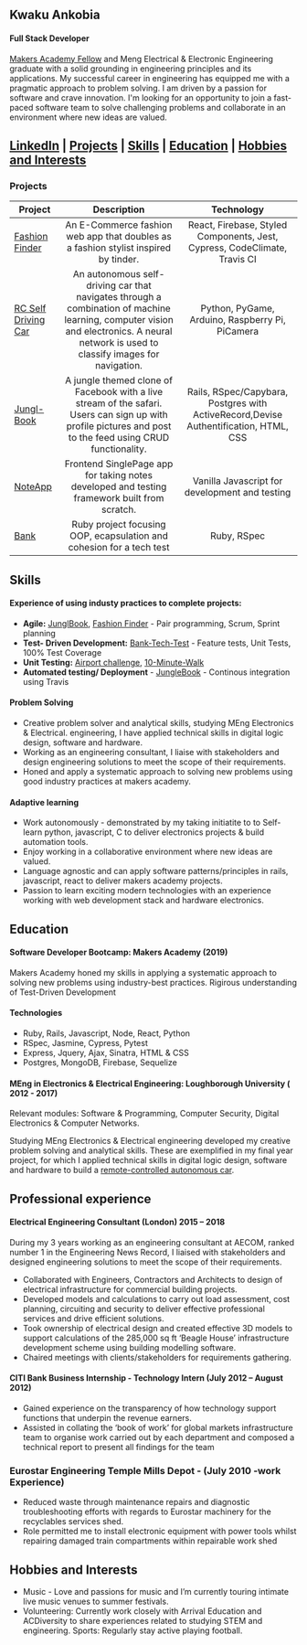 ## Kwaku Ankobia

#### Full Stack Developer

[Makers Academy Fellow](https://makers.tech/fellowship/) and Meng Electrical & Electronic Engineering graduate with a solid grounding in engineering principles and its applications. My successful career in engineering has equipped me with a pragmatic approach to problem solving. I am driven by a passion for software and crave innovation. I'm looking for an opportunity to join a fast-paced software team to solve challenging problems and collaborate in an environment where new ideas are valued.

[LinkedIn](https://www.linkedin.com/in/kwaku-ankobia-1a51b656/) | [Projects](#projects) | [Skills](#Skills) | [Education](#education) | [Hobbies and Interests](#hobbies-and-interests)
---

### Projects

| Project     | Description | Technology |
|-------------|:-------------:|:------------:|
|[Fashion Finder](https://github.com/k-ankobia/fashion-finder)| An E-Commerce fashion web app that doubles as a fashion stylist inspired by tinder. | React, Firebase, Styled Components, Jest, Cypress, CodeClimate, Travis CI|
|[RC Self Driving Car](https://github.com/k-ankobia/RC-Self-Driving-Car)| An autonomous self-driving car that navigates through a combination of machine learning, computer vision and electronics. A neural network is used to classify images for navigation. | Python, PyGame, Arduino, Raspberry Pi, PiCamera |
|[Jungl-Book](https://github.com/k-ankobia/Acebook-Simian-Sinister) | A jungle themed clone of Facebook with a live stream of the safari. Users can sign up with profile pictures and post to the feed using CRUD functionality. | Rails, RSpec/Capybara, Postgres with ActiveRecord,Devise Authentification, HTML, CSS |
|[NoteApp](https://github.com/k-ankobia/Notes_App) | Frontend SinglePage app for taking notes developed and testing framework built from scratch. | Vanilla Javascript for development and testing|
|[Bank](https://github.com/k-ankobia/Bank_tech_test_) | Ruby project focusing OOP, ecapsulation and cohesion for a tech test | Ruby, RSpec |

## Skills

#### Experience of using industy practices to complete projects: 


- **Agile:** [JunglBook](https://github.com/k-ankobia/Acebook-Simian-Sinister), [Fashion Finder](https://github.com/k-ankobia/fashion-finder) - Pair programming, Scrum, Sprint planning 
- **Test- Driven Development:** [Bank-Tech-Test](https://github.com/k-ankobia/Bank_tech_test_) - Feature tests, Unit Tests, 100% Test Coverage
- **Unit Testing:** [Airport challenge](https://github.com/k-ankobia/Airport_challenge_portfolio), [10-Minute-Walk](https://github.com/k-ankobia/10MinuteWalk/blob/master/README.md) 
- **Automated testing/ Deployment**  - [JungleBook](https://github.com/k-ankobia/Acebook-Simian-Sinister) - Continous integration using Travis

#### Problem Solving 
- Creative problem solver and analytical skills, studying MEng Electronics & Electrical. engineering, I have applied technical skills in digital logic design, software and hardware. 
- Working as an engineering consultant, I liaise with stakeholders and design engineering solutions to meet the scope of their requirements. 
- Honed and apply a systematic approach to solving new problems using good industry practices at makers academy. 


#### Adaptive learning
- Work autonomously - demonstrated by my taking initiatite to to Self-learn python, javascript, C to deliver electronics projects & build automation tools. 
- Enjoy working in a collaborative environment where new ideas are valued.
- Language agnostic and can apply software patterns/principles in rails, javascript, react to deliver makers academy projects. 
- Passion to learn exciting modern technologies with an experience working with web development stack and hardware electronics. 

## Education 

#### Software Developer Bootcamp: Makers Academy (2019)

Makers Academy honed my skills in applying a systematic approach to solving new problems using industry-best practices.
Rigirous understanding of Test-Driven Development

#### Technologies

- Ruby, Rails, Javascript, Node, React, Python
- RSpec, Jasmine, Cypress, Pytest
- Express, Jquery, Ajax, Sinatra, HTML & CSS
- Postgres, MongoDB, Firebase, Sequelize 


#### MEng in Electronics & Electrical Engineering: Loughborough University ( 2012 - 2017) 
Relevant modules: Software & Programming, Computer Security, Digital Electronics & Computer Networks.

Studying MEng Electronics & Electrical engineering developed my creative problem solving and analytical skills. These are exemplified in my final year project, for which I applied technical skills in digital logic design, software and hardware to build a [remote-controlled autonomous car](https://github.com/k-ankobia/RC-Self-Driving-Car).




## Professional experience

#### Electrical Engineering Consultant (London) 2015 – 2018
During my 3 years working as an engineering consultant at AECOM, ranked number 1 in the Engineering News Record, I liaised with stakeholders and designed engineering solutions to meet the scope of their requirements.

- Collaborated with Engineers, Contractors and Architects to design of electrical infrastructure for commercial building projects.
- Developed models and calculations to carry out load assessment, cost planning, circuiting and security to deliver effective professional services and drive efficient solutions.
- Took ownership of electrical design and created effective 3D models to support calculations of the 285,000 sq ft ‘Beagle House’ infrastructure development scheme using building modelling software. 
- Chaired meetings with clients/stakeholders for requirements gathering.

#### CITI Bank Business Internship - Technology Intern	(July 2012 – August 2012)

- Gained experience on the transparency of how technology support functions that underpin the revenue earners. 
- Assisted in collating the ‘book of work’ for global markets infrastructure team to organise work carried out by each department and composed a technical report to present all findings for the team

### Eurostar Engineering Temple Mills Depot -  (July 2010 -work Experience)

- Reduced waste through maintenance repairs and diagnostic troubleshooting efforts with regards to Eurostar machinery for the recyclables services shed. 
- Role permitted me to install electronic equipment with power tools whilst repairing damaged train compartments within repairable work shed



## Hobbies and Interests

- Music - Love and passions for music and I’m currently touring intimate live music venues to summer festivals. 
- Volunteering: Currently work closely with Arrival Education and ACDiversity to share experiences related to studying STEM and engineering. 
Sports: Regularly stay active playing football. 


 
